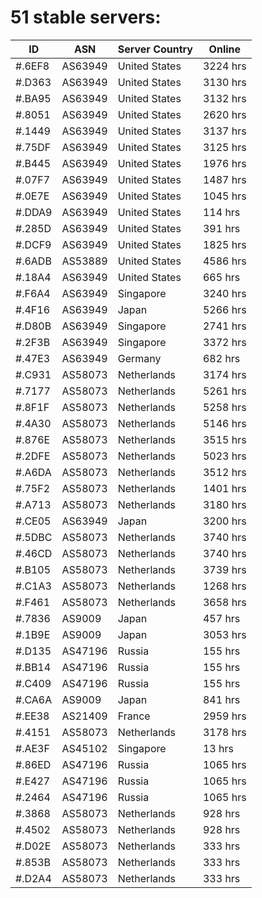 # 51 stable servers:

| ID | ASN | Server Country | Online |
| ------ | ------ | ------ | ------ |
| #.6EF8 | AS63949 | United States | 3224 hrs |
| #.D363 | AS63949 | United States | 3130 hrs |
| #.BA95 | AS63949 | United States | 3132 hrs |
| #.8051 | AS63949 | United States | 2620 hrs |
| #.1449 | AS63949 | United States | 3137 hrs |
| #.75DF | AS63949 | United States | 3125 hrs |
| #.B445 | AS63949 | United States | 1976 hrs |
| #.07F7 | AS63949 | United States | 1487 hrs |
| #.0E7E | AS63949 | United States | 1045 hrs |
| #.DDA9 | AS63949 | United States | 114 hrs |
| #.285D | AS63949 | United States | 391 hrs |
| #.DCF9 | AS63949 | United States | 1825 hrs |
| #.6ADB | AS53889 | United States | 4586 hrs |
| #.18A4 | AS63949 | United States | 665 hrs |
| #.F6A4 | AS63949 | Singapore | 3240 hrs |
| #.4F16 | AS63949 | Japan | 5266 hrs |
| #.D80B | AS63949 | Singapore | 2741 hrs |
| #.2F3B | AS63949 | Singapore | 3372 hrs |
| #.47E3 | AS63949 | Germany | 682 hrs |
| #.C931 | AS58073 | Netherlands | 3174 hrs |
| #.7177 | AS58073 | Netherlands | 5261 hrs |
| #.8F1F | AS58073 | Netherlands | 5258 hrs |
| #.4A30 | AS58073 | Netherlands | 5146 hrs |
| #.876E | AS58073 | Netherlands | 3515 hrs |
| #.2DFE | AS58073 | Netherlands | 5023 hrs |
| #.A6DA | AS58073 | Netherlands | 3512 hrs |
| #.75F2 | AS58073 | Netherlands | 1401 hrs |
| #.A713 | AS58073 | Netherlands | 3180 hrs |
| #.CE05 | AS63949 | Japan | 3200 hrs |
| #.5DBC | AS58073 | Netherlands | 3740 hrs |
| #.46CD | AS58073 | Netherlands | 3740 hrs |
| #.B105 | AS58073 | Netherlands | 3739 hrs |
| #.C1A3 | AS58073 | Netherlands | 1268 hrs |
| #.F461 | AS58073 | Netherlands | 3658 hrs |
| #.7836 | AS9009 | Japan | 457 hrs |
| #.1B9E | AS9009 | Japan | 3053 hrs |
| #.D135 | AS47196 | Russia | 155 hrs |
| #.BB14 | AS47196 | Russia | 155 hrs |
| #.C409 | AS47196 | Russia | 155 hrs |
| #.CA6A | AS9009 | Japan | 841 hrs |
| #.EE38 | AS21409 | France | 2959 hrs |
| #.4151 | AS58073 | Netherlands | 3178 hrs |
| #.AE3F | AS45102 | Singapore | 13 hrs |
| #.86ED | AS47196 | Russia | 1065 hrs |
| #.E427 | AS47196 | Russia | 1065 hrs |
| #.2464 | AS47196 | Russia | 1065 hrs |
| #.3868 | AS58073 | Netherlands | 928 hrs |
| #.4502 | AS58073 | Netherlands | 928 hrs |
| #.D02E | AS58073 | Netherlands | 333 hrs |
| #.853B | AS58073 | Netherlands | 333 hrs |
| #.D2A4 | AS58073 | Netherlands | 333 hrs |


